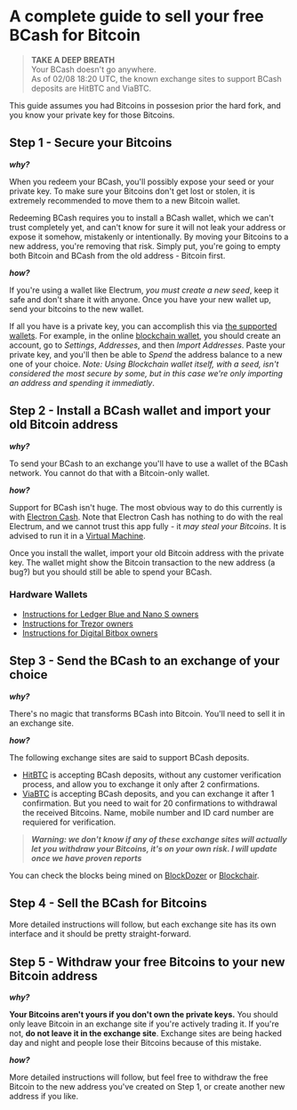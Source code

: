 # A complete guide to sell your free BCash for Bitcoin

> **TAKE A DEEP BREATH**<br/>
> Your BCash doesn't go anywhere. <br/>
> As of 02/08 18:20 UTC, the known exchange sites to support BCash deposits are HitBTC and ViaBTC.

This guide assumes you had Bitcoins in possesion prior the hard fork, and you know your private key for those Bitcoins.

## Step 1 - Secure your Bitcoins

***why?***

When you redeem your BCash, you'll possibly expose your seed or your private key. To make sure your Bitcoins don't get lost or stolen, it is extremely recommended to move them to a new Bitcoin wallet. 

Redeeming BCash requires you to install a BCash wallet, which we can't trust completely yet, and can't know for sure it will not leak your address or expose it somehow, mistakenly or intentionally. By moving your Bitcoins to a new address, you're removing that risk. Simply put, you're going to empty both Bitcoin and BCash from the old address - Bitcoin first.

***how?***

If you're using a wallet like Electrum, *you must create a new seed*, keep it safe and don't share it with anyone. Once you have your new wallet up, send your bitcoins to the new wallet.

If all you have is a private key, you can accomplish this via [the supported wallets](http://bitcoin.org/en/choose-your-wallet). For example, in the online [blockchain wallet](http://blockchain.info/wallet), you should create an account, go to *Settings*, *Addresses*, and then *Import Addresses*. Paste your private key, and you'll then be able to *Spend* the address balance to a new one of your choice. *Note: Using Blockchain wallet itself, with a seed, isn't considered the most secure by some, but in this case we're only importing an address and spending it immediatly*.


## Step 2 - Install a BCash wallet and import your old Bitcoin address

***why?***

To send your BCash to an exchange you'll have to use a wallet of the BCash network. You cannot do that with a Bitcoin-only wallet.


***how?***

Support for BCash isn't huge. The most obvious way to do this currently is with [Electron Cash](http://electroncash.org/). Note that Electron Cash has nothing to do with the real Electrum, and we cannot trust this app fully - it *may steal your Bitcoins*. It is advised to run it in a [Virtual Machine](https://www.howtogeek.com/196060/beginner-geek-how-to-create-and-use-virtual-machines/). 

Once you install the wallet, import your old Bitcoin address with the private key. The wallet might show the Bitcoin transaction to the new address (a bug?) but you should still be able to spend your BCash.

### Hardware Wallets

* [Instructions for Ledger Blue and Nano S owners](http://support.ledgerwallet.com/knowledge_base/topics/bitcoin-cash)
* [Instructions for Trezor owners](https://blog.trezor.io/claim-bcash-bitcoin-cash-bch-bcc-trezor-wallet-f0a810d5864a)
* [Instructions for Digital Bitbox owners](https://digitalbitbox.com/faq)

## Step 3 - Send the BCash to an exchange of your choice

***why?***

There's no magic that transforms BCash into Bitcoin. You'll need to sell it in an exchange site.


***how?***

The following exchange sites are said to support BCash deposits.

* [HitBTC](https://hitbtc.com/) is accepting BCash deposits, without any customer verification process, and allow you to exchange it only after 2 confirmations.
* [ViaBTC](https://www.viabtc.com/) is accepting BCash deposits, and you can exchange it after 1 confirmation. But you need to wait for 20 confirmations to withdrawal the received Bitcoins. Name, mobile number and ID card number are requiered for verification.

>***Warning: we don't know if any of these exchange sites will actually let you withdraw your Bitcoins, it's on your own risk. I will update once we have proven reports***

You can check the blocks being mined on [BlockDozer](http://blockdozer.com/insight/blocks) or [Blockchair](https://blockchair.com/bitcoin-cash/blocks).

## Step 4 - Sell the BCash for Bitcoins

More detailed instructions will follow, but each exchange site has its own interface and it should be pretty straight-forward.


## Step 5 - Withdraw your free Bitcoins to your new Bitcoin address

***why?***

**Your Bitcoins aren't yours if you don't own the private keys.** You should only leave Bitcoin in an exchange site if you're actively trading it. If you're not, **do not leave it in the exchange site**. Exchange sites are being hacked day and night and people lose their Bitcoins because of this mistake.


***how?***

More detailed instructions will follow, but feel free to withdraw the free Bitcoin to the new address you've created on Step 1, or create another new address if you like.
